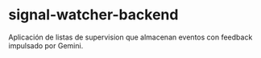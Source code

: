 # signal-watcher-backend
Aplicación de listas de supervision que almacenan eventos con feedback impulsado por Gemini.
